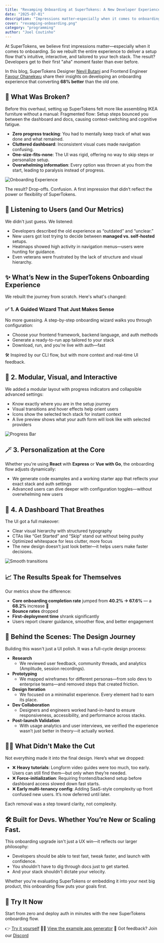 ```yaml
---
title: "Revamping Onboarding at SuperTokens: A New Developer Experience from the Ground Up"
date: "2025-07-01"
description: "Impressions matter—especially when it comes to onboarding. So we rebuilt the entire experience to deliver a setup flow that's intuitive, interactive, and tailored to your tech stack."
cover: "revamping-onboarding.png"
category: "programming"
author: "Joel Coutinho"
---
```


At SuperTokens, we believe first impressions matter—especially when it comes to onboarding. So we rebuilt the entire experience to deliver a setup flow that's intuitive, interactive, and tailored to your tech stack. The result? Developers get to their first "aha" moment faster than ever before.

In this blog, SuperTokens Designer [Nevil Butani](https://www.linkedin.com/in/nevil-butani-b726a1177/) and Frontend Engineer [Favour Ohanekwu](https://www.linkedin.com/in/favourohanekwu/) share their insights on developing an onboarding experience that converting **68% better** than the old one.

## 🧩 What Was Broken?
Before this overhaul, setting up SuperTokens felt more like assembling IKEA furniture without a manual:
Fragmented flow: Setup steps bounced you between the dashboard and docs, causing context-switching and cognitive fatigue.

- **Zero progress tracking**: You had to mentally keep track of what was done and what remained.
- **Cluttered dashboard**: Inconsistent visual cues made navigation confusing.
- **One-size-fits-none**: The UI was rigid, offering no way to skip steps or personalize setup.
- **Overwhelming information**: Every option was thrown at you from the start, leading to paralysis instead of progress.

![Onboarding Experience](./old-experience.png)

The result? Drop-offs. Confusion. A first impression that didn’t reflect the power or flexibility of SuperTokens.


## 🧭 Listening to Users (and Our Metrics)

We didn't just guess. We listened:

- Developers described the old experience as “outdated” and “unclear.”
- New users got lost trying to decide between **managed vs. self-hosted** setups.
- Heatmaps showed high activity in navigation menus—users were hunting for guidance.
- Even veterans were frustrated by the lack of structure and visual hierarchy.

## ✨ What’s New in the SuperTokens Onboarding Experience

We rebuilt the journey from scratch. Here's what's changed:

### ✅ 1. A Guided Wizard That Just Makes Sense

No more guessing. A step-by-step onboarding wizard walks you through configuration:

- Choose your frontend framework, backend language, and auth methods
- Generate a ready-to-run app tailored to your stack
- Download, run, and you're live with auth—fast

🛠️ Inspired by our CLI flow, but with more context and real-time UI feedback.

## 🧱 2. Modular, Visual, and Interactive

We added a modular layout with progress indicators and collapsible advanced settings:

- Know exactly where you are in the setup journey
- Visual transitions and hover effects help orient users
- Icons show the selected tech stack for instant context
- A live preview shows what your auth form will look like with selected providers

![Progress Bar](./progress-bar.png)


## 🪄 3. Personalization at the Core

Whether you're using **React** with **Express** or **Vue with Go**, the onboarding flow adjusts dynamically:

- We generate code examples and a working starter app that reflects your exact stack and auth settings
- Advanced users can dive deeper with configuration toggles—without overwhelming new users

## 🧼 4. A Dashboard That Breathes

The UI got a full makeover:

- Clear visual hierarchy with structured typography
- CTAs like “Get Started” and “Skip” stand out without being pushy
- Optimized whitespace for less clutter, more focus
- The new design doesn’t just look better—it helps users make faster decisions.

![Smooth transitions](./smooth-transition.gif)

## 📈 The Results Speak for Themselves

Our metrics show the difference:

- **Core onboarding completion rate** jumped from **40.2% → 67.6%** — a **68.2%** increase 🚀
- **Bounce rates** dropped
- **First-deployment time** shrank significantly
- Users report clearer guidance, smoother flow, and better engagement


## 🧪 Behind the Scenes: The Design Journey

Building this wasn't just a UI polish. It was a full-cycle design process:

- **Research**
  - We reviewed user feedback, community threads, and analytics (Amplitude, session recordings).
- **Prototyping**
  - We mapped wireframes for different personas—from solo devs to enterprise teams—and removed steps that created friction.
- **Design Iteration**
  - We focused on a minimalist experience. Every element had to earn its place.
- **Dev Collaboration**
  - Designers and engineers worked hand-in-hand to ensure responsiveness, accessibility, and performance across stacks.
- **Post-launch Validation**
  - With usage analytics and user interviews, we verified the experience wasn’t just better in theory—it actually worked.

## 🙅‍♂️ What Didn't Make the Cut

Not everything made it into the final design. Here’s what we dropped:

- ❌ **Heavy tutorials**: Longform video guides were too much, too early. Users can still find them—but only when they’re needed.
- ❌ **Force-initialization**: Requiring frontend/backend setup before dashboard access slowed down fast starts.
- ❌ **Early multi-tenancy config**: Adding SaaS-style complexity up front confused new users. It’s now deferred until later.

Each removal was a step toward clarity, not complexity.

## 🛠 Built for Devs. Whether You’re New or Scaling Fast.

This onboarding upgrade isn't just a UX win—it reflects our larger philosophy:

- Developers should be able to test fast, tweak faster, and launch with confidence.
- You shouldn't have to dig through docs just to get started.
- And your stack shouldn't dictate your velocity.

Whether you're evaluating SuperTokens or embedding it into your next big product, this onboarding flow puts your goals first.

## 🚀 Try It Now

Start from zero and deploy auth in minutes with the new SuperTokens onboarding flow.

👉 [Try it yourself](https://supertokens.com)
🧑‍💻 [View the example app generator](https://github.com/supertokens/create-supertokens-app)
💬 Got feedback? Join our [Discord](https://supertokens.com/discord)